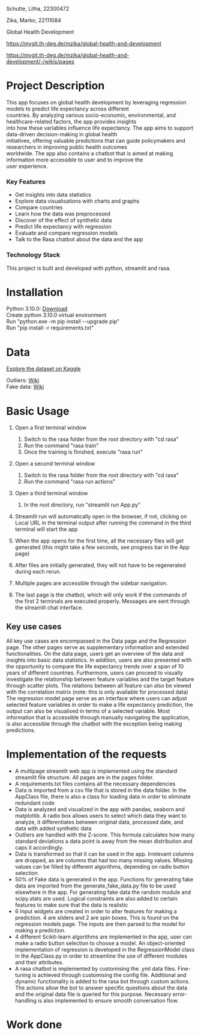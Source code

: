 Schutte, Litha, 22300472

Zika, Marko, 22111084

Global Health Development

https://mygit.th-deg.de/mzika/global-health-and-development

https://mygit.th-deg.de/mzika/global-health-and-development/-/wikis/pages

# Project Description

This app focuses on global health development by leveraging regression models to predict life expectancy across different\
countries. By analyzing various socio-economic, environmental, and healthcare-related factors, the app provides insights\
into how these variables influence life expectancy. The app aims to support data-driven decision-making in global health\
initiatives, offering valuable predictions that can guide policymakers and researchers in improving public health outcomes\
worldwide. The app also contains a chatbot that is aimed at making information more accessible to user and to improve the\
user experience.


### Key Features
- Get insights into data statistics
- Explore data visualisations with charts and graphs
- Compare countries
- Learn how the data was preprocessed
- Discover of the effect of synthetic data
- Predict life expectancy with regression
- Evaluate and compare regression models
- Talk to the Rasa chatbot about the data and the app

### Technology Stack
This project is built and developed with python, streamlit and rasa.

# Installation

Python 3.10.0: [Download](https://www.python.org/ftp/python/3.10.0/python-3.10.0-amd64.exe)\
Create python 3.10.0 virtual environment\
Run "python.exe -m pip install --upgrade pip"\
Run "pip install -r requirements.txt"


# Data

[Explore the dataset on Kaggle](https://www.kaggle.com/datasets/martinagalasso/global-health-and-development-2012-2021/data)

Outliers: [Wiki](https://mygit.th-deg.de/mzika/global-health-and-development/-/wikis/Data-Description#handling-outliers)\
Fake data: [Wiki](https://mygit.th-deg.de/mzika/global-health-and-development/-/wikis/Data-Description#general-randomization-approach)

# Basic Usage

1. Open a first terminal window
   1. Switch to the rasa folder from the root directory with "cd rasa"
   2. Run the command "rasa train"
   3. Once the training is finished, execute "rasa run"


2. Open a second terminal window
   1. Switch to the rasa folder from the root directory with "cd rasa"
   2. Run the command "rasa run actions"

3. Open a third terminal window
   1. In the root directory, run "streamlit run App.py"

4. Streamlit run will automatically open in the browser, if not, clicking on Local URL in the terminal output after running the command
in the third terminal will start the app

5. When the app opens for the first time, all the necessary files will get generated (this might take a few seconds, see progress bar in the App page)

6. After files are initially generated, they will not have to be regenerated during each rerun.

7. Multiple pages are accessible through the sidebar navigation.

8. The last page is the chatbot, which will only work if the commands of the first 2 terminals are executed properly.
  Messages are sent through the streamlit chat interface.

## Key use cases

All key use cases are encompassed in the Data page and the Regression page. The other pages serve as supplementary information
and extended functionalities. On the data page, users get an overview of the data and insights into basic data statistics. In addition, users 
are also presented with the opportunity to compare the life expectancy trends over a span of 10 years of different countries. 
Furthermore, users can proceed to visually investigate the relationship between feature variables and the target feature through 
scatter plots. The relations between all feature can also be viewed with the correlation matrix (note: this is only available for 
processed data) The regression model page serve as an interface where users can adjust selected feature variables in order to 
make a life expectancy prediction, the output can also be visualised in terms of a selected variable. Most information that is 
accessible through manually navigating the application, is also accessible through the chatbot with the exception being
making predictions.

# Implementation of the requests

- A multipage streamlit web app is implemented using the standard streamlit file structure. All pages are in the pages folder.
- A requirements.txt files contains all the necessary dependencies
- Data is imported from a csv file that is stored in the data folder. In the AppClass file, there is also a class for loading data in order to eliminate redundant code
- Data is analyzed and visualized in the app with pandas, seaborn and matplotlib. A radio box allows users to select which data they want to analyze, it differentiates between original data, processed date, and data with added synthetic data
- Outliers are handled with the Z-score. This formula calculates how many standard deviations a data point is away from the mean distribution and caps it accordingly.
- Data is transformed so that it can be used in the app. Irrelevant columns are dropped, as are columns that had too many missing values. Missing values can be filled by different algorithms, depending on radio button selection.
- 50% of Fake data is generated in the app. Functions for generating fake data are imported from the generate_fake_data.py file to be used elsewhere in the app. For generating fake data the random module and scipy.stats are used. Logical constraints are also added to certain features to make sure that the data is realistic
- 6 Input widgets are created in order to alter features for making a prediction. 4 are sliders and 2 are spin boxes. This is found on the regression models page. The inputs are then parsed to the model for making a prediction.
- 4 different Scikit-learn algorithms are implemented in the app, user can make a radio button selection to choose a model. An object-oriented implementation of regression is developed in the RegressionModel class in the AppClass.py in order to streamline the use of different modules and their attributes.
- A rasa chatbot is implemented by customising the .yml data files. Fine-tuning is achieved through customising the config file. Additional and dynamic functionality is added to the rasa bot through custom actions. The actions allow the bot to answer specific questions about the data and the original data file is queried for this purpose. Necessary error-handling is also implemented to ensure smooth conversation flow.
# Work done

